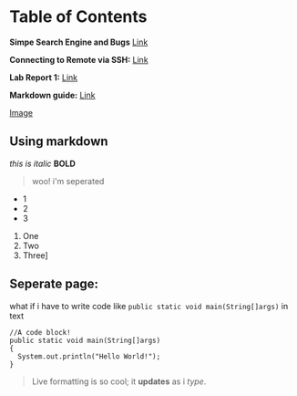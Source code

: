 # Table of Contents
**Simpe Search Engine and Bugs** [Link](https://jariss1.github.io/cse15l-lab-reports/Simple-Search-Engine-and-Bugs!.html)

**Connecting to Remote via SSH:** [Link](https://jariss1.github.io/cse15l-lab-reports/Connect-to-Remote-via-SSH.html)

**Lab Report 1:** [Link](https://jariss1.github.io/cse15l-lab-reports/lab-report-1-week-0.html)

**Markdown guide:** [Link](https://www.markdownguide.org/getting-started/)

[Image](cse15limg.png)

## Using markdown
  *this is italic*
  **BOLD**

> woo! i'm seperated

* 1
* 2
* 3

1. One
2. Two
3. Three]

Seperate page:
---
what if i have to write code like `public static void main(String[]args)` in text

```
//A code block!
public static void main(String[]args)
{
  System.out.println("Hello World!");
}
```


> Live formatting is so cool; it **updates** as i _type_.